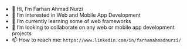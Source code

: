 - 👋 Hi, I’m Farhan Ahmad Nurzi
- 👀 I’m interested in Web and Mobile App Development
- 🌱 I’m currently learning some of web frameworks
- 💞️ I’m looking to collaborate on any web or mobile app development projects
- 📫 How to reach me: `https://www.linkedin.com/in/farhanahmadnurzi/`

<!---
Farhan-slurrp/Farhan-slurrp is a ✨ special ✨ repository because its `README.md` (this file) appears on your GitHub profile.
You can click the Preview link to take a look at your changes.
--->
